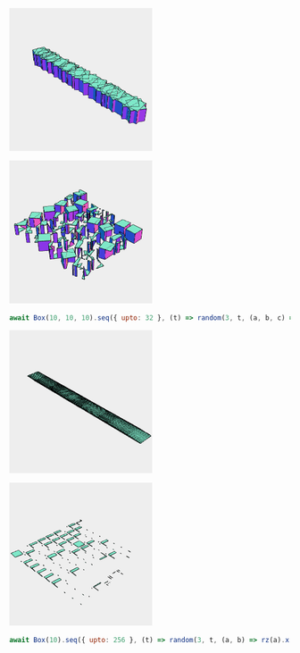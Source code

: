 ![Image](disjoint.md.$1_1.png)

![Image](disjoint.md.$1_2.png)

```JavaScript
await Box(10, 10, 10).seq({ upto: 32 }, (t) => random(3, t, (a, b, c) => ry(a).rz(b).x(lerp(-50, 50, c))), Group).view(1).disjoint().pack().view(2);
```

![Image](disjoint.md.$2_1.png)

![Image](disjoint.md.$2_2.png)

```JavaScript
await Box(10).seq({ upto: 256 }, (t) => random(3, t, (a, b) => rz(a).x(lerp(-50, 50, b))), Group).view(1).disjoint().pack().view(2);
```
